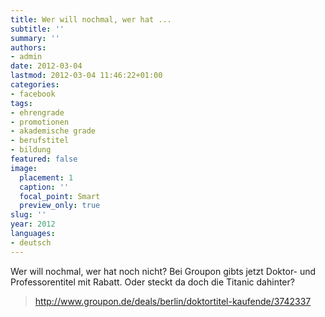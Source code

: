 ```yaml
---
title: Wer will nochmal, wer hat ...
subtitle: ''
summary: ''
authors:
- admin
date: 2012-03-04
lastmod: 2012-03-04 11:46:22+01:00
categories:
- facebook
tags:
- ehrengrade
- promotionen
- akademische grade
- berufstitel
- bildung
featured: false
image:
  placement: 1
  caption: ''
  focal_point: Smart
  preview_only: true
slug: ''
year: 2012
languages:
- deutsch
---
```


Wer will nochmal, wer hat noch nicht? Bei Groupon gibts jetzt Doktor- und Professorentitel mit Rabatt. Oder steckt da doch die Titanic dahinter? 
> http://www.groupon.de/deals/berlin/doktortitel-kaufende/3742337